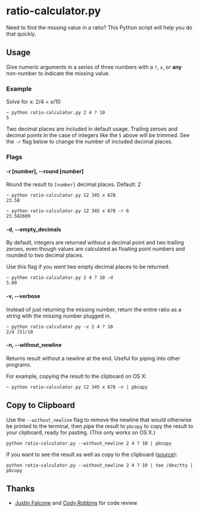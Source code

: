 # ratio-calculator.py

Need to find the missing value in a ratio? This Python script will help you do that quickly.


## Usage

Give numeric arguments in a series of three numbers with a `?`, `x`, or **any** non-number to indicate the missing value.

### Example

Solve for x: 2/4 = x/10

```
~ python ratio-calculator.py 2 4 ? 10
5
```

Two decimal places are included in default usage. Trailing zeroes and decimal points in the case of integers like the `5` above will be trimmed. See the `-r` flag below to change the number of included decimal places.

### Flags

#### -r [number], --round [number]

Round the result to `[number]` decimal places. Default: 2

```
~ python ratio-calculator.py 12 345 x 678
23.58

~ python ratio-calculator.py 12 345 x 678 -r 6
23.582609
```

#### -d, --empty_decimals

By default, integers are returned without a decimal point and two trailing zeroes, even though values are calculated as floating point numbers and rounded to two decimal places.

Use this flag if you *want* two empty decimal places to be returned.

```
~ python ratio-calculator.py 2 4 ? 10 -d
5.00
```

#### -v, --verbose

Instead of just returning the missing number, return the entire ratio as a string with the missing number plugged in.

```
~ python ratio-calculator.py -v 2 4 ? 10
2/4 [5]/10
```

#### -n, --without_newline

Returns result without a newline at the end. Useful for piping into other programs.

For example, copying the result to the clipboard on OS X:

```
~ python ratio-calculator.py 12 345 x 678 -n | pbcopy
```


## Copy to Clipboard

Use the `--without_newline` flag to remove the newline that would otherwise be printed to the terminal, then pipe the result to `pbcopy` to copy the result to your clipboard, ready for pasting. (This only works on OS X.)

```
python ratio-calculator.py --without_newline 2 4 ? 10 | pbcopy
```

If you want to see the result as well as copy to the clipboard ([source](http://stackoverflow.com/questions/5677201)):

```
python ratio-calculator.py --without_newline 2 4 ? 10 | tee /dev/tty | pbcopy
```

## Thanks

- [Justin Falcone](http://github.com/modernserf) and [Cody Robbins](http://github.com/codyrobbins) for code review

